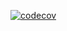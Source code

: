 [![codecov](https://codecov.io/gh/MaratElagin/2kurs.Net.Homework/branch/2k-264/graph/badge.svg?token=EGOT9U4EKN)](https://codecov.io/gh/MaratElagin/2kurs.Net.Homework)
